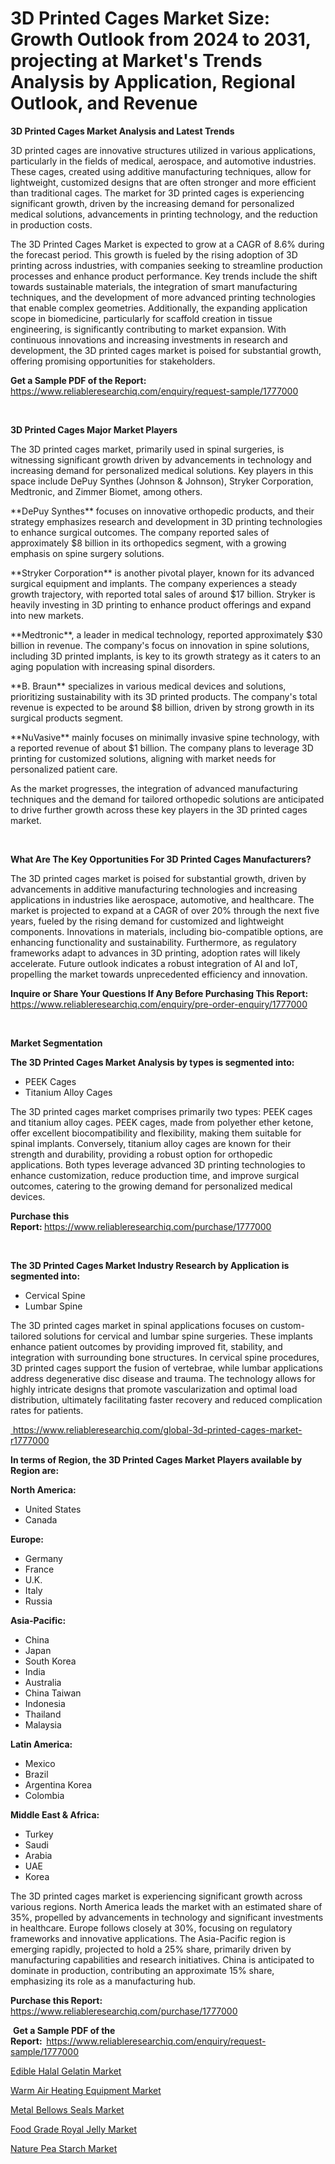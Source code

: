 <p><h1>3D Printed Cages Market Size: Growth Outlook from 2024 to 2031, projecting at Market's Trends Analysis by Application, Regional Outlook, and Revenue</h1></p><p><strong>3D Printed Cages Market Analysis and Latest Trends</strong></p>
<p><p>3D printed cages are innovative structures utilized in various applications, particularly in the fields of medical, aerospace, and automotive industries. These cages, created using additive manufacturing techniques, allow for lightweight, customized designs that are often stronger and more efficient than traditional cages. The market for 3D printed cages is experiencing significant growth, driven by the increasing demand for personalized medical solutions, advancements in printing technology, and the reduction in production costs.</p><p>The 3D Printed Cages Market is expected to grow at a CAGR of 8.6% during the forecast period. This growth is fueled by the rising adoption of 3D printing across industries, with companies seeking to streamline production processes and enhance product performance. Key trends include the shift towards sustainable materials, the integration of smart manufacturing techniques, and the development of more advanced printing technologies that enable complex geometries. Additionally, the expanding application scope in biomedicine, particularly for scaffold creation in tissue engineering, is significantly contributing to market expansion. With continuous innovations and increasing investments in research and development, the 3D printed cages market is poised for substantial growth, offering promising opportunities for stakeholders.</p></p>
<p><strong>Get a Sample PDF of the Report:&nbsp;</strong> <a href="https://www.reliableresearchiq.com/enquiry/request-sample/1777000?utm_campaign=1577&utm_medium=2&utm_source=Github&utm_content=ia&utm_term=13102024&utm_id=3d-printed-cages">https://www.reliableresearchiq.com/enquiry/request-sample/1777000</a></p>
<p>&nbsp;</p>
<p><strong>3D Printed Cages Major Market Players</strong></p>
<p><p>The 3D printed cages market, primarily used in spinal surgeries, is witnessing significant growth driven by advancements in technology and increasing demand for personalized medical solutions. Key players in this space include DePuy Synthes (Johnson & Johnson), Stryker Corporation, Medtronic, and Zimmer Biomet, among others.</p><p>**DePuy Synthes** focuses on innovative orthopedic products, and their strategy emphasizes research and development in 3D printing technologies to enhance surgical outcomes. The company reported sales of approximately $8 billion in its orthopedics segment, with a growing emphasis on spine surgery solutions.</p><p>**Stryker Corporation** is another pivotal player, known for its advanced surgical equipment and implants. The company experiences a steady growth trajectory, with reported total sales of around $17 billion. Stryker is heavily investing in 3D printing to enhance product offerings and expand into new markets.</p><p>**Medtronic**, a leader in medical technology, reported approximately $30 billion in revenue. The company's focus on innovation in spine solutions, including 3D printed implants, is key to its growth strategy as it caters to an aging population with increasing spinal disorders.</p><p>**B. Braun** specializes in various medical devices and solutions, prioritizing sustainability with its 3D printed products. The company's total revenue is expected to be around $8 billion, driven by strong growth in its surgical products segment.</p><p>**NuVasive** mainly focuses on minimally invasive spine technology, with a reported revenue of about $1 billion. The company plans to leverage 3D printing for customized solutions, aligning with market needs for personalized patient care.</p><p>As the market progresses, the integration of advanced manufacturing techniques and the demand for tailored orthopedic solutions are anticipated to drive further growth across these key players in the 3D printed cages market.</p></p>
<p>&nbsp;</p>
<p><strong>What Are The Key Opportunities For 3D Printed Cages Manufacturers?</strong></p>
<p><p>The 3D printed cages market is poised for substantial growth, driven by advancements in additive manufacturing technologies and increasing applications in industries like aerospace, automotive, and healthcare. The market is projected to expand at a CAGR of over 20% through the next five years, fueled by the rising demand for customized and lightweight components. Innovations in materials, including bio-compatible options, are enhancing functionality and sustainability. Furthermore, as regulatory frameworks adapt to advances in 3D printing, adoption rates will likely accelerate. Future outlook indicates a robust integration of AI and IoT, propelling the market towards unprecedented efficiency and innovation.</p></p>
<p><strong>Inquire or Share Your Questions If Any Before Purchasing This Report:</strong> <a href="https://www.reliableresearchiq.com/enquiry/pre-order-enquiry/1777000?utm_campaign=1577&utm_medium=2&utm_source=Github&utm_content=ia&utm_term=13102024&utm_id=3d-printed-cages">https://www.reliableresearchiq.com/enquiry/pre-order-enquiry/1777000</a></p>
<p>&nbsp;</p>
<p><strong>Market Segmentation</strong></p>
<p><strong>The 3D Printed Cages Market Analysis by types is segmented into:</strong></p>
<p><ul><li>PEEK Cages</li><li>Titanium Alloy Cages</li></ul></p>
<p><p>The 3D printed cages market comprises primarily two types: PEEK cages and titanium alloy cages. PEEK cages, made from polyether ether ketone, offer excellent biocompatibility and flexibility, making them suitable for spinal implants. Conversely, titanium alloy cages are known for their strength and durability, providing a robust option for orthopedic applications. Both types leverage advanced 3D printing technologies to enhance customization, reduce production time, and improve surgical outcomes, catering to the growing demand for personalized medical devices.</p></p>
<p><strong>Purchase this Report:&nbsp;</strong><a href="https://www.reliableresearchiq.com/purchase/1777000?utm_campaign=1577&utm_medium=2&utm_source=Github&utm_content=ia&utm_term=13102024&utm_id=3d-printed-cages">https://www.reliableresearchiq.com/purchase/1777000</a></p>
<p>&nbsp;</p>
<p><strong>The 3D Printed Cages Market Industry Research by Application is segmented into:</strong></p>
<p><ul><li>Cervical Spine</li><li>Lumbar Spine</li></ul></p>
<p><p>The 3D printed cages market in spinal applications focuses on custom-tailored solutions for cervical and lumbar spine surgeries. These implants enhance patient outcomes by providing improved fit, stability, and integration with surrounding bone structures. In cervical spine procedures, 3D printed cages support the fusion of vertebrae, while lumbar applications address degenerative disc disease and trauma. The technology allows for highly intricate designs that promote vascularization and optimal load distribution, ultimately facilitating faster recovery and reduced complication rates for patients.</p></p>
<p><a href="https://www.reliableresearchiq.com/global-3d-printed-cages-market-r1777000?utm_campaign=1577&utm_medium=2&utm_source=Github&utm_content=ia&utm_term=13102024&utm_id=3d-printed-cages">&nbsp;https://www.reliableresearchiq.com/global-3d-printed-cages-market-r1777000</a></p>
<p><strong>In terms of Region, the 3D Printed Cages Market Players available by Region are:</strong></p>
<p>
    <p> <strong> North America: </strong>
        <ul>
            <li>United States</li>
            <li>Canada</li>
        </ul>
        </p> 
    <p> <strong> Europe: </strong>
        <ul>
            <li>Germany</li>
            <li>France</li>
            <li>U.K.</li>
            <li>Italy</li>
            <li>Russia</li>
        </ul>
        </p> 
    <p> <strong> Asia-Pacific: </strong>
        <ul>
            <li>China</li>
            <li>Japan</li>
            <li>South Korea</li>
            <li>India</li>
            <li>Australia</li>
            <li>China Taiwan</li>
            <li>Indonesia</li>
            <li>Thailand</li>
            <li>Malaysia</li>
        </ul>
        </p> 
    <p> <strong> Latin America: </strong>
        <ul>
            <li>Mexico</li>
            <li>Brazil</li>
            <li>Argentina Korea</li>
            <li>Colombia</li>
        </ul>
        </p> 
    <p> <strong> Middle East & Africa: </strong>
        <ul>
            <li>Turkey</li>
            <li>Saudi</li>
            <li>Arabia</li>
            <li>UAE</li>
            <li>Korea</li>
        </ul>
    </p>
    </p>
<p><p>The 3D printed cages market is experiencing significant growth across various regions. North America leads the market with an estimated share of 35%, propelled by advancements in technology and significant investments in healthcare. Europe follows closely at 30%, focusing on regulatory frameworks and innovative applications. The Asia-Pacific region is emerging rapidly, projected to hold a 25% share, primarily driven by manufacturing capabilities and research initiatives. China is anticipated to dominate in production, contributing an approximate 15% share, emphasizing its role as a manufacturing hub.</p></p>
<p><strong>Purchase this Report: </strong><a href="https://www.reliableresearchiq.com/purchase/1777000?utm_campaign=1577&utm_medium=2&utm_source=Github&utm_content=ia&utm_term=13102024&utm_id=3d-printed-cages">https://www.reliableresearchiq.com/purchase/1777000</a></p>
<p>&nbsp;<strong>Get a Sample PDF of the Report:&nbsp;&nbsp;</strong><a href="https://www.reliableresearchiq.com/enquiry/request-sample/1777000?utm_campaign=1577&utm_medium=2&utm_source=Github&utm_content=ia&utm_term=13102024&utm_id=3d-printed-cages">https://www.reliableresearchiq.com/enquiry/request-sample/1777000</a></p>
<p><strong></strong></p>
<p><p><a href="https://www.linkedin.com/pulse/global-edible-halal-gelatin-market-trends-forecasts-strategic-dkt6c?utm_campaign=1577&utm_medium=2&utm_source=Github&utm_content=ia&utm_term=13102024&utm_id=3d-printed-cages">Edible Halal Gelatin Market</a></p><p><a href="https://issuu.com/reportprime-2/docs/warm-air-heating-equipment-market-s_2a19ec3d97f784?utm_campaign=1577&utm_medium=2&utm_source=Github&utm_content=ia&utm_term=13102024&utm_id=3d-printed-cages">Warm Air Heating Equipment Market</a></p><p><a href="https://issuu.com/reportprime-2/docs/metal-bellows-seals-market-size-203_86f5e91a091ebe?utm_campaign=1577&utm_medium=2&utm_source=Github&utm_content=ia&utm_term=13102024&utm_id=3d-printed-cages">Metal Bellows Seals Market</a></p><p><a href="https://www.linkedin.com/pulse/food-grade-royal-jelly-market-research-report-exploring-qghae?utm_campaign=1577&utm_medium=2&utm_source=Github&utm_content=ia&utm_term=13102024&utm_id=3d-printed-cages">Food Grade Royal Jelly Market</a></p><p><a href="https://www.linkedin.com/pulse/market-leaders-laggards-global-nature-pea-starch-trends-forecast-dxtxc?utm_campaign=1577&utm_medium=2&utm_source=Github&utm_content=ia&utm_term=13102024&utm_id=3d-printed-cages">Nature Pea Starch Market</a></p></p>